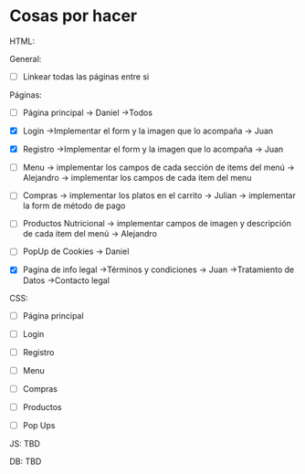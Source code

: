 
# Cosas por hacer

HTML:

General:

- [ ] Linkear todas las páginas entre si

Páginas:

- [ ] Página principal -> Daniel ->Todos

- [x] Login →Implementar el form y la imagen que lo acompaña -> Juan

- [x] Registro →Implementar el form y la imagen que lo acompaña  -> Juan

- [ ] Menu → implementar los campos de cada sección de items del menú -> Alejandro
         → implementar los campos de cada item del menu
 
- [ ] Compras → implementar los platos en el carrito -> Julian 
            → implementar la form de método de pago

- [ ] Productos Nutricional → implementar campos de imagen y descripción de cada item del menú -> Alejandro

- [ ] PopUp de Cookies -> Daniel

- [x] Pagina de info legal →Términos y condiciones -> Juan
                         →Tratamiento de Datos
                         →Contacto legal

CSS:

- [ ] Página principal

- [ ] Login

- [ ] Registro

- [ ] Menu

- [ ] Compras

- [ ] Productos

- [ ] Pop Ups

JS: TBD

DB: TBD
